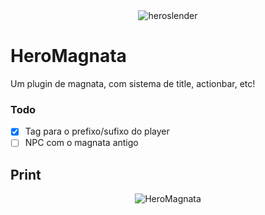 <div align="center">
<img src="https://github.com/heroslender/HeroAPI/raw/master/logo.jpg" alt="heroslender"/>
</div>

# HeroMagnata
Um plugin de magnata, com sistema de title, actionbar, etc!

### Todo
- [x] Tag para o prefixo/sufixo do player
- [ ] NPC com o magnata antigo
## Print
<div align="center">
<img src="http://heroslender.cf/plugins/HeroMagnata/img/background.png" alt="HeroMagnata"/>
</div>